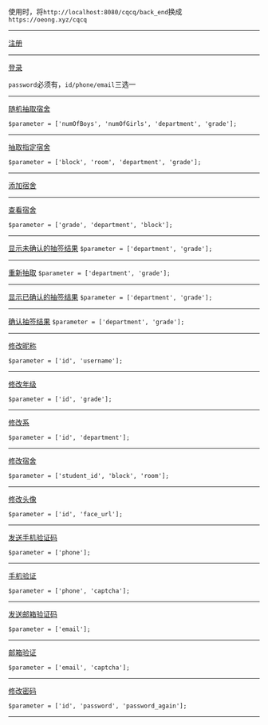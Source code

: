 使用时，将`http://localhost:8080/cqcq/back_end`换成`https://oeong.xyz/cqcq`

---

[注册](http://localhost:8080/cqcq/back_end/public/index.php/index/user/sign)

---

[登录](http://localhost:8080/cqcq/back_end/public/index.php/index/user/login)

`password`必须有，`id/phone/email`三选一

---

[随机抽取宿舍](http://localhost:8080/cqcq/back_end/public/index.php/index/Draw/draw)

`$parameter = ['numOfBoys', 'numOfGirls', 'department', 'grade'];`

---

[抽取指定宿舍](http://localhost:8080/cqcq/back_end/public/index.php/index/Draw/customize)

`$parameter = ['block', 'room', 'department', 'grade'];`

---

[添加宿舍](http://localhost:8080/cqcq/back_end/public/index.php/index/dormitory/insert)

---

[查看宿舍](http://localhost:8080/cqcq/back_end/public/index.php/index/dormitory/examine)

`$parameter = ['grade', 'department', 'block'];`

---
[显示未确认的抽签结果](http://localhost:8080/cqcq/back_end/public/index.php/index/dormitory/displayUnconfirmedResults)
`$parameter = ['department', 'grade'];`

---
[重新抽取](http://localhost:8080/cqcq/back_end/public/index.php/index/dormitory/redraw)
`$parameter = ['department', 'grade'];`

---

[显示已确认的抽签结果](http://localhost:8080/cqcq/back_end/public/index.php/index/dormitory/displayConfirmedResults)
`$parameter = ['department', 'grade'];`

---

[确认抽签结果](http://localhost:8080/cqcq/back_end/public/index.php/index/dormitory/verifyResults)
`$parameter = ['department', 'grade'];`

---

[修改昵称](http://localhost:8080/cqcq/back_end/public/index.php/index/change/changeUsername)

`$parameter = ['id', 'username'];`

---

[修改年级](http://localhost:8080/cqcq/back_end/public/index.php/index/change/changeGrade)

`$parameter = ['id', 'grade'];`

---

[修改系](http://localhost:8080/cqcq/back_end/public/index.php/index/change/changeDepartment)

`$parameter = ['id', 'department'];`

---

[修改宿舍](http://localhost:8080/cqcq/back_end/public/index.php/index/change/changeDormNumber)

`$parameter = ['student_id', 'block', 'room'];`

---

[修改头像](http://localhost:8080/cqcq/back_end/public/index.php/index/change/changeFace)

`$parameter = ['id', 'face_url'];`

---

[发送手机验证码](http://localhost:8080/cqcq/back_end/public/index.php/index/forget/sendSms)

`$parameter = ['phone'];`

---

[手机验证](http://localhost:8080/cqcq/back_end/public/index.php/index/forget/verifyPhone)

`$parameter = ['phone', 'captcha'];`

---

[发送邮箱验证码](http://localhost:8080/cqcq/back_end/public/index.php/index/forget/sendMailCaptcha)

`$parameter = ['email'];`

---

[邮箱验证](http://localhost:8080/cqcq/back_end/public/index.php/index/forget/verifyEmail)

`$parameter = ['email', 'captcha'];`

---

[修改密码](http://localhost:8080/cqcq/back_end/public/index.php/index/forget/changePassword)

`$parameter = ['id', 'password', 'password_again'];`

---